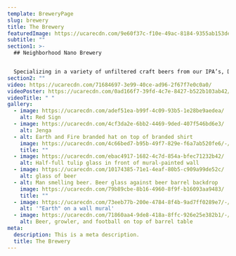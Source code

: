 ```yaml
---
template: BreweryPage
slug: brewery
title: The Brewery
featuredImage: https://ucarecdn.com/9e60f37c-f10e-49ac-8184-9355ab153ded/-/crop/1957x1295/443,0/-/preview/
subtitle: ""
section1: >-
  ## Neighborhood Nano Brewery


  Specializing in a variety of unfiltered craft beers from our IPA’s, Double IPA’s to our Chocolate Stout.
section2: ""
video: https://ucarecdn.com/71684697-3e99-40ce-ad96-2f67f7e0c0a0/
videoPoster: https://ucarecdn.com/0ad166f7-39fd-4c7e-8427-b522b103ab42/
videoTitle: " "
gallery:
  - image: https://ucarecdn.com/adef51ea-b99f-4c09-93b5-1e28be9aedea/
    alt: Red Sign
  - image: https://ucarecdn.com/4cf3da2e-6bb2-4469-9ded-407f546bd6e3/
    alt: Jenga
  - alt: Earth and Fire branded hat on top of branded shirt
    image: https://ucarecdn.com/4c66bed7-b95b-49f7-829e-f6a7ab520fe6/-/preview/-/enhance/50/
    title: ""
  - image: https://ucarecdn.com/ebac4917-1682-4c7d-854a-bfec71232b42/
    alt: Half-full tulip glass in front of mural-painted wall
  - image: https://ucarecdn.com/10174385-71e1-4eaf-80b5-c909a99de52c/
    alt: glass of beer
  - alt: Man smelling beer. Beer glass against beer barrel backdrop
    image: https://ucarecdn.com/79b89cbe-8b16-4960-8f9f-b16093aa9483/
    title: ""
  - image: https://ucarecdn.com/73eeb77b-200e-4784-8f4b-9ad7ff0289e7/-/crop/718x477/55,27/-/preview/-/enhance/50/
    alt: '"Earth" on a wall mural'
  - image: https://ucarecdn.com/71860aa4-9de8-418a-8ffc-926e25e382b1/-/preview/-/enhance/50/
    alt: Beer, growler, and football on top of barrel table
meta:
  description: This is a meta description.
  title: The Brewery
---
```

